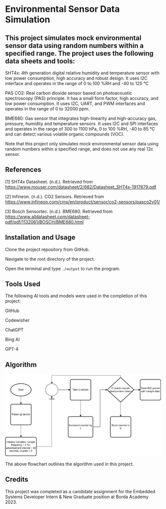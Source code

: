 # Environmental Sensor Data Simulation

This project simulates mock environmental sensor data using random numbers within a specified range. The project uses the following data sheets and tools:
---


SHT4x: 4th generation digital relative humidity and temperature sensor with low power consumption, high accuracy and robust design. It uses I2C interface and operates in the range of 0 to 100 %RH and -40 to 125 °C


PAS CO2: Real carbon dioxide sensor based on photoacoustic spectroscopy (PAS) principle. It has a small form factor, high accuracy, and low power consumption. It uses I2C, UART, and PWM interfaces and operates in the range of 0 to 32000 ppm.


BME680: Gas sensor that integrates high-linearity and high-accuracy gas, pressure, humidity and temperature sensors. It uses I2C and SPI interfaces and operates in the range of 300 to 1100 hPa, 0 to 100 %RH, -40 to 85 °C and can detect various volatile organic compounds (VOC).


Note that this project only simulates mock environmental sensor data using random numbers within a specified range, and does not use any real 12c sensor.

References
---
[1] SHT4x Datasheet. (n.d.). Retrieved from https://www.mouser.com/datasheet/2/682/Datasheet_SHT4x-1917879.pdf

[2] Infineon. (n.d.). CO2 Sensors. Retrieved from https://www.infineon.com/cms/en/product/sensor/co2-sensors/pasco2v01/

[3] Bosch Sensortec. (n.d.). BME680. Retrieved from https://www.alldatasheet.com/datasheet-pdf/pdf/1132061/BOSCH/BME680.html


Installation and Usage
---
Clone the project repository from GitHub.

Navigate to the root directory of the project.

Open the terminal and type ` ./output ` to run the program.



Tools Used
---
The following AI tools and models were used in the completion of this project:

GitHub

Codewisher

ChatGPT

Bing AI

GPT-4

Algorithm
---


![Flowchart of algorithms](flow_chart.png)


The above flowchart outlines the algorithm used in this project.


Credits
---
This project was completed as a candidate assignment for the Embedded Systems Developer Intern & New Graduate position at Borda Academy 2023.
